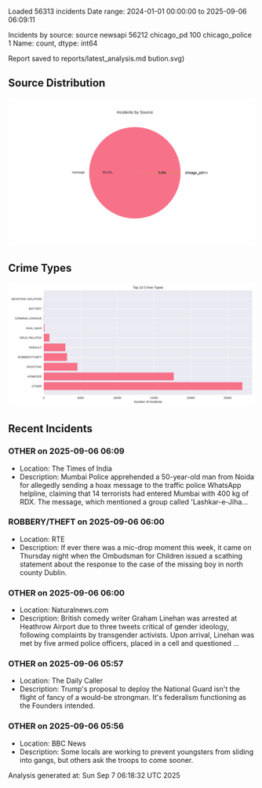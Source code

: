
Loaded 56313 incidents
Date range: 2024-01-01 00:00:00 to 2025-09-06 06:09:11

Incidents by source:
source
newsapi           56212
chicago_pd          100
chicago_police        1
Name: count, dtype: int64

Report saved to reports/latest_analysis.md
bution.svg)

## Source Distribution
![Source Distribution](images/source_distribution.svg)

## Crime Types
![Crime Types](images/crime_types.svg)

## Recent Incidents

### OTHER on 2025-09-06 06:09
- Location: The Times of India
- Description: Mumbai Police apprehended a 50-year-old man from Noida for allegedly sending a hoax message to the traffic police WhatsApp helpline, claiming that 14 terrorists had entered Mumbai with 400 kg of RDX. The message, which mentioned a group called 'Lashkar-e-Jiha…


### ROBBERY/THEFT on 2025-09-06 06:00
- Location: RTE
- Description: If ever there was a mic-drop moment this week, it came on Thursday night when the Ombudsman for Children issued a scathing statement about the response to the case of the missing boy in north county Dublin.


### OTHER on 2025-09-06 06:00
- Location: Naturalnews.com
- Description: British comedy writer Graham Linehan was arrested at Heathrow Airport due to three tweets critical of gender ideology, following complaints by transgender activists. Upon arrival, Linehan was met by five armed police officers, placed in a cell and questioned …


### OTHER on 2025-09-06 05:57
- Location: The Daily Caller
- Description: Trump's proposal to deploy the National Guard isn't the flight of fancy of a would-be strongman. It's federalism functioning as the Founders intended.


### OTHER on 2025-09-06 05:56
- Location: BBC News
- Description: Some locals are working to prevent youngsters from sliding into gangs, but others ask the troops to come sooner.

Analysis generated at: Sun Sep  7 06:18:32 UTC 2025
